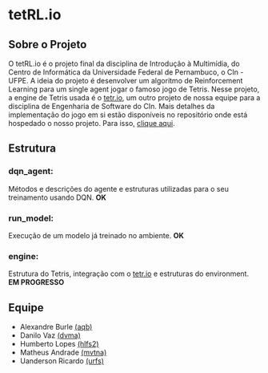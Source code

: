 # tetRL.io

## Sobre o Projeto

O tetRL.io é o projeto final da disciplina de Introdução à Multimídia, do Centro de Informática da Universidade Federal de Pernambuco, o CIn - UFPE. A ideia do projeto é desenvolver um algoritmo de Reinforcement Learning para um single agent jogar o famoso jogo de Tetris.
Nesse projeto, a engine de Tetris usada é o [tetr.io](https://uandersonricardo.github.io/tetr.io/), um outro projeto de nossa equipe para a disciplina de Engenharia de Software do CIn. Mais detalhes da implementação do jogo em si estão disponíveis no repositório onde está hospedado o nosso projeto. Para isso, [clique aqui](https://github.com/uandersonricardo/tetr.io).

## Estrutura
### dqn_agent: 
Métodos e descrições do agente e estruturas utilizadas para o seu treinamento usando DQN. **OK**

### run_model:
Execução de um modelo já treinado no ambiente. **OK**

### engine:
Estrutura do Tetris, integração com o [tetr.io](https://uandersonricardo.github.io/tetr.io/) e estruturas do environment. **EM PROGRESSO**


## Equipe 
- Alexandre Burle    [(aqb)](https://github.com/aqb)
- Danilo Vaz         [(dvma)](https://github.com/danilovazm)
- Humberto Lopes     [(hlfs2)](https://github.com/humbertobz26)
- Matheus Andrade    [(mvtna)](https://github.com/matheusvtna)
- Uanderson Ricardo  [(urfs)](https://github.com/uandersonricardo)
